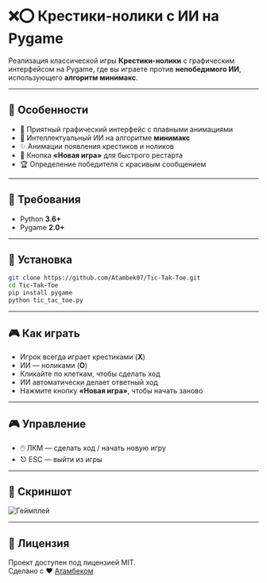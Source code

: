 
# ❌⭕ Крестики-нолики с ИИ на Pygame

Реализация классической игры **Крестики-нолики** с графическим интерфейсом на Pygame, где вы играете против **непобедимого ИИ**, использующего **алгоритм минимакс**.


---

## 🚀 Особенности

- 🎨 Приятный графический интерфейс с плавными анимациями  
- 🤖 Интеллектуальный ИИ на алгоритме **минимакс**  
- ✨ Анимации появления крестиков и ноликов  
- 🔄 Кнопка **«Новая игра»** для быстрого рестарта  
- 🏆 Определение победителя с красивым сообщением  

---

## 🧰 Требования

- Python **3.6+**  
- Pygame **2.0+**

---

## 🔧 Установка

```bash
git clone https://github.com/Atambek07/Tic-Tak-Toe.git
cd Tic-Tak-Toe
pip install pygame
python tic_tac_toe.py
```

---

## 🎮 Как играть

- Игрок всегда играет крестиками (**X**)  
- ИИ — ноликами (**O**)  
- Кликайте по клеткам, чтобы сделать ход  
- ИИ автоматически делает ответный ход  
- Нажмите кнопку **«Новая игра»**, чтобы начать заново

---

## 🎮 Управление

- 🖱️ ЛКМ — сделать ход / начать новую игру  
- ⎋ ESC — выйти из игры  

---

## 📸 Скриншот

![Геймплей](screenshot.png)

---

## 📜 Лицензия

Проект доступен под лицензией MIT.  
Сделано с ❤️ [Атамбеком](https://github.com/Atambek07)
